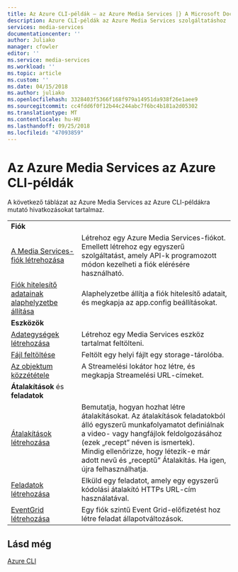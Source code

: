 ```yaml
---
title: Az Azure CLI-példák – az Azure Media Services |} A Microsoft Docs
description: Azure CLI-példák az Azure Media Services szolgáltatáshoz
services: media-services
documentationcenter: ''
author: Juliako
manager: cfowler
editor: ''
ms.service: media-services
ms.workload: ''
ms.topic: article
ms.custom: ''
ms.date: 04/15/2018
ms.author: juliako
ms.openlocfilehash: 3328403f5366f168f979a14951da938f26e1aee9
ms.sourcegitcommit: cc4fdd6f0f12b44c244abc7f6bc4b181a2d05302
ms.translationtype: MT
ms.contentlocale: hu-HU
ms.lasthandoff: 09/25/2018
ms.locfileid: "47093859"
---
```

# <a name="azure-cli-examples-for-azure-media-services"></a>Az Azure Media Services az Azure CLI-példák

A következő táblázat az Azure Media Services az Azure CLI-példákra mutató hivatkozásokat tartalmaz.

|  |  |
|---|---|
|**Fiók**||
| [A Media Services-fiók létrehozása](./scripts/cli-create-account.md) | Létrehoz egy Azure Media Services-fiókot. Emellett létrehoz egy egyszerű szolgáltatást, amely API-k programozott módon kezelheti a fiók elérésére használható. |
| [Fiók hitelesítő adatainak alaphelyzetbe állítása](./scripts/cli-reset-account-credentials.md)|Alaphelyzetbe állítja a fiók hitelesítő adatait, és megkapja az app.config beállításokat.|
|**Eszközök**||
| [Adategységek létrehozása](./scripts/cli-create-asset.md)|Létrehoz egy Media Services eszköz tartalmat feltölteni.|
| [Fájl feltöltése](./scripts/cli-upload-file-asset.md)|Feltölt egy helyi fájlt egy storage-tárolóba.|
| [Az objektum közzététele](./scripts/cli-publish-asset.md)| A Streamelési lokátor hoz létre, és megkapja Streamelési URL-címeket. |
| **Átalakítások** és **feladatok**||
| [Átalakítások létrehozása](./scripts/cli-create-transform.md)|Bemutatja, hogyan hozhat létre átalakításokat. Az átalakítások feladatokból álló egyszerű munkafolyamatot definiálnak a video- vagy hangfájlok feldolgozásához (ezek „recept” néven is ismertek).<br/> Mindig ellenőrizze, hogy létezik-e már adott nevű és „receptű” Átalakítás. Ha igen, újra felhasználhatja. |
| [Feladatok létrehozása](./scripts/cli-create-jobs.md)|Elküld egy feladatot, amely egy egyszerű kódolási átalakító HTTPs URL-cím használatával.|
| [EventGrid létrehozása](./scripts/cli-create-event-grid.md)|Egy fiók szintű Event Grid-előfizetést hoz létre feladat állapotváltozások.|

## <a name="see-also"></a>Lásd még

[Azure CLI](https://docs.microsoft.com/en-us/cli/azure/ams?view=azure-cli-latest)
